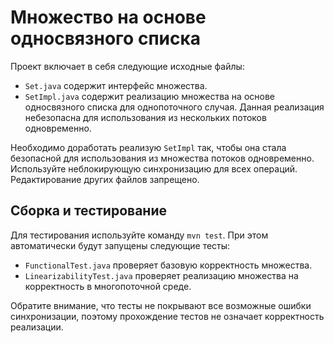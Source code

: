 # Множество на основе односвязного списка

Проект включает в себя следующие исходные файлы:
* `Set.java` содержит интерфейс множества.
* `SetImpl.java` содержит реализацию множества на основе односвязного списка для однопоточного случая. Данная реализация небезопасна для использования из нескольких потоков одновременно.

Необходимо доработать реализую `SetImpl` так, чтобы она стала безопасной для использования из множества потоков одновременно. Используйте неблокирующую синхронизацию для всех операций. Редактирование других файлов запрещено.

## Сборка и тестирование
Для тестирования используйте команду `mvn test`. При этом автоматически будут запущены следующие тесты:

* `FunctionalTest.java` проверяет базовую корректность множества.
* `LinearizabilityTest.java` проверяет реализацию множества на корректность в многопоточной среде.

Обратите внимание, что тесты не покрывают все возможные ошибки синхронизации, поэтому прохождение тестов не означает корректность реализации.